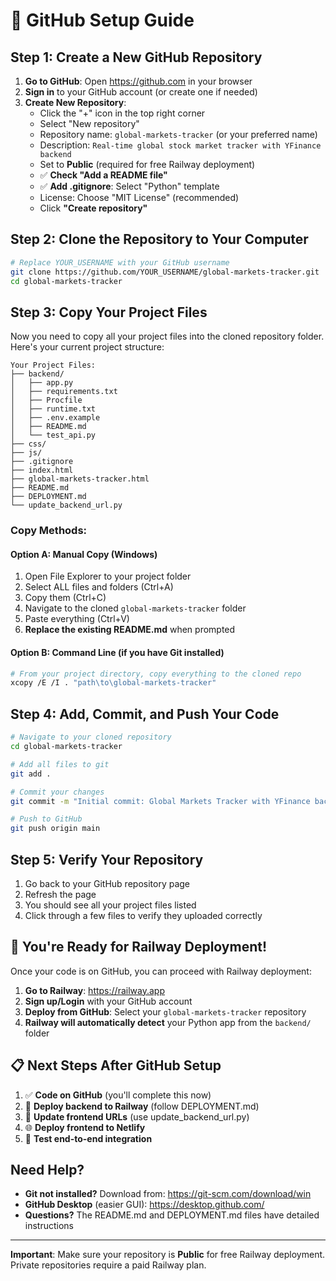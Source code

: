 # 📁 GitHub Setup Guide

## Step 1: Create a New GitHub Repository

1. **Go to GitHub**: Open https://github.com in your browser
2. **Sign in** to your GitHub account (or create one if needed)
3. **Create New Repository**:
   - Click the "+" icon in the top right corner
   - Select "New repository"
   - Repository name: `global-markets-tracker` (or your preferred name)
   - Description: `Real-time global stock market tracker with YFinance backend`
   - Set to **Public** (required for free Railway deployment)
   - ✅ **Check "Add a README file"** 
   - ✅ **Add .gitignore**: Select "Python" template
   - License: Choose "MIT License" (recommended)
   - Click **"Create repository"**

## Step 2: Clone the Repository to Your Computer

```bash
# Replace YOUR_USERNAME with your GitHub username
git clone https://github.com/YOUR_USERNAME/global-markets-tracker.git
cd global-markets-tracker
```

## Step 3: Copy Your Project Files

Now you need to copy all your project files into the cloned repository folder. Here's your current project structure:

```
Your Project Files:
├── backend/
│   ├── app.py
│   ├── requirements.txt
│   ├── Procfile
│   ├── runtime.txt
│   ├── .env.example
│   ├── README.md
│   └── test_api.py
├── css/
├── js/
├── .gitignore
├── index.html
├── global-markets-tracker.html
├── README.md
├── DEPLOYMENT.md
└── update_backend_url.py
```

### Copy Methods:

#### Option A: Manual Copy (Windows)
1. Open File Explorer to your project folder
2. Select ALL files and folders (Ctrl+A)
3. Copy them (Ctrl+C)
4. Navigate to the cloned `global-markets-tracker` folder
5. Paste everything (Ctrl+V)
6. **Replace the existing README.md** when prompted

#### Option B: Command Line (if you have Git installed)
```bash
# From your project directory, copy everything to the cloned repo
xcopy /E /I . "path\to\global-markets-tracker"
```

## Step 4: Add, Commit, and Push Your Code

```bash
# Navigate to your cloned repository
cd global-markets-tracker

# Add all files to git
git add .

# Commit your changes
git commit -m "Initial commit: Global Markets Tracker with YFinance backend"

# Push to GitHub
git push origin main
```

## Step 5: Verify Your Repository

1. Go back to your GitHub repository page
2. Refresh the page
3. You should see all your project files listed
4. Click through a few files to verify they uploaded correctly

## 🚀 You're Ready for Railway Deployment!

Once your code is on GitHub, you can proceed with Railway deployment:

1. **Go to Railway**: https://railway.app
2. **Sign up/Login** with your GitHub account
3. **Deploy from GitHub**: Select your `global-markets-tracker` repository
4. **Railway will automatically detect** your Python app from the `backend/` folder

## 📋 Next Steps After GitHub Setup

1. ✅ **Code on GitHub** (you'll complete this now)
2. 🚀 **Deploy backend to Railway** (follow DEPLOYMENT.md)
3. 🔗 **Update frontend URLs** (use update_backend_url.py)
4. 🌐 **Deploy frontend to Netlify**
5. 🧪 **Test end-to-end integration**

## Need Help?

- **Git not installed?** Download from: https://git-scm.com/download/win
- **GitHub Desktop** (easier GUI): https://desktop.github.com/
- **Questions?** The README.md and DEPLOYMENT.md files have detailed instructions

---

**Important**: Make sure your repository is **Public** for free Railway deployment. Private repositories require a paid Railway plan.
